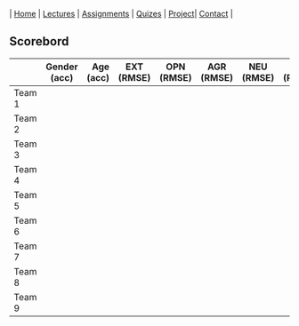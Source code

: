 
| [Home](index.md) | [Lectures](lectures.md) | [Assignments](assignments.md) | [Quizes](quizes.md) | [Project](project.md)| [Contact](contact.md) |


## Scorebord

|        | Gender (acc) | Age (acc) | EXT (RMSE) | OPN (RMSE) | AGR (RMSE) | NEU (RMSE) | CON (RMSE) |
|--------|--------------|----------:|------------|------------|------------|------------|------------|
| Team 1 |              |           |            |            |            |            |            |
| Team 2 |              |           |            |            |            |            |            |
| Team 3 |              |           |            |            |            |            |            |
| Team 4 |              |           |            |            |            |            |            |
| Team 5 |              |           |            |            |            |            |            |
| Team 6 |              |           |            |            |            |            |            |
| Team 7 |              |           |            |            |            |            |            |
| Team 8 |              |           |            |            |            |            |            |
| Team 9 |              |           |            |            |            |            |            |
